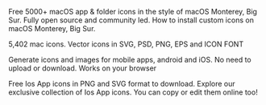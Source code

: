 Free 5000+ macOS app & folder icons in the style of macOS Monterey, Big Sur. Fully open source and community led. How to install custom icons on macOS Monterey, Big Sur.

5,402 mac icons. Vector icons in SVG, PSD, PNG, EPS and ICON FONT

Generate icons and images for mobile apps, android and iOS. No need to upload or download. Works on your browser

Free Ios App icons in PNG and SVG format to download. Explore our exclusive collection of Ios App icons. You can copy or edit them online too!
